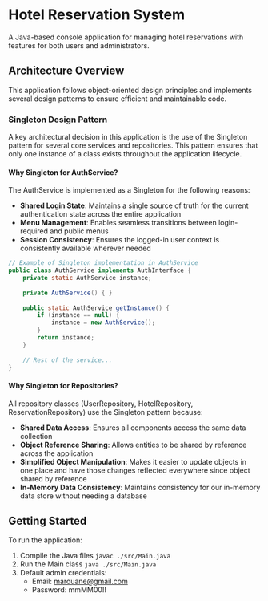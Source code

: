 # Hotel Reservation System

A Java-based console application for managing hotel reservations with features for both users and administrators.

## Architecture Overview

This application follows object-oriented design principles and implements several design patterns to ensure efficient and maintainable code.

### Singleton Design Pattern

A key architectural decision in this application is the use of the Singleton pattern for several core services and repositories. This pattern ensures that only one instance of a class exists throughout the application lifecycle.

#### Why Singleton for AuthService?

The AuthService is implemented as a Singleton for the following reasons:

- **Shared Login State**: Maintains a single source of truth for the current authentication state across the entire application
- **Menu Management**: Enables seamless transitions between login-required and public menus
- **Session Consistency**: Ensures the logged-in user context is consistently available wherever needed

```java
// Example of Singleton implementation in AuthService
public class AuthService implements AuthInterface {
    private static AuthService instance;
    
    private AuthService() { }
    
    public static AuthService getInstance() {
        if (instance == null) {
            instance = new AuthService();
        }
        return instance;
    }
    
    // Rest of the service...
}
```

#### Why Singleton for Repositories?

All repository classes (UserRepository, HotelRepository, ReservationRepository) use the Singleton pattern because:

- **Shared Data Access**: Ensures all components access the same data collection
- **Object Reference Sharing**: Allows entities to be shared by reference across the application
- **Simplified Object Manipulation**: Makes it easier to update objects in one place and have those changes reflected everywhere since object shared by reference
- **In-Memory Data Consistency**: Maintains consistency for our in-memory data store without needing a database

## Getting Started

To run the application:

1. Compile the Java files ```javac ./src/Main.java```
2. Run the Main class ```java ./src/Main.java```
3. Default admin credentials:
   - Email: marouane@gmail.com
   - Password: mmMM00!!